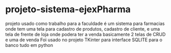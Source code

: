 # projeto-sistema-ejexPharma
projeto usado como trabalho para a faculdade
é um sistema para farmacias onde tem uma tela para cadastro de produtos, cadastro de cliente, e uma tela de frente de loja onde podera ter a venda
basicamente 2 telas de CRUD e uma de venda
Foi usado no projeto TKinter para interface
SQLITE para o banco 
tudo em python
